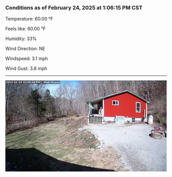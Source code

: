 ### Conditions as of February 24, 2025 at 1:06:15 PM CST 

Temperature: 60.00 &deg;F

Feels like: 60.00 &deg;F

Humidity: 33%

Wind Direction: NE

Windspeed: 3.1 mph

Wind Gust: 3.8 mph

---

<img src="./images/latest.jpeg"/>

